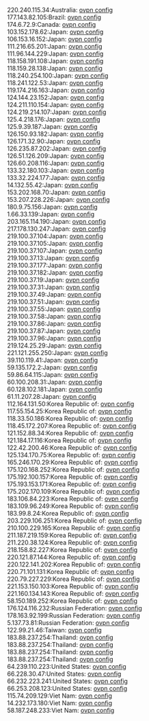 220.240.115.34:Australia: [ovpn config](vpn/220_240_115_34.ovpn)  
177.143.82.105:Brazil: [ovpn config](vpn/177_143_82_105.ovpn)  
174.6.72.9:Canada: [ovpn config](vpn/174_6_72_9.ovpn)  
103.152.178.62:Japan: [ovpn config](vpn/103_152_178_62.ovpn)  
106.153.16.152:Japan: [ovpn config](vpn/106_153_16_152.ovpn)  
111.216.65.201:Japan: [ovpn config](vpn/111_216_65_201.ovpn)  
111.96.144.229:Japan: [ovpn config](vpn/111_96_144_229.ovpn)  
118.158.191.108:Japan: [ovpn config](vpn/118_158_191_108.ovpn)  
118.159.28.138:Japan: [ovpn config](vpn/118_159_28_138.ovpn)  
118.240.254.100:Japan: [ovpn config](vpn/118_240_254_100.ovpn)  
118.241.122.53:Japan: [ovpn config](vpn/118_241_122_53.ovpn)  
119.174.216.163:Japan: [ovpn config](vpn/119_174_216_163.ovpn)  
124.144.23.152:Japan: [ovpn config](vpn/124_144_23_152.ovpn)  
124.211.110.154:Japan: [ovpn config](vpn/124_211_110_154.ovpn)  
124.219.214.107:Japan: [ovpn config](vpn/124_219_214_107.ovpn)  
125.4.218.176:Japan: [ovpn config](vpn/125_4_218_176.ovpn)  
125.9.39.187:Japan: [ovpn config](vpn/125_9_39_187.ovpn)  
126.150.93.182:Japan: [ovpn config](vpn/126_150_93_182.ovpn)  
126.171.32.90:Japan: [ovpn config](vpn/126_171_32_90.ovpn)  
126.235.87.202:Japan: [ovpn config](vpn/126_235_87_202.ovpn)  
126.51.126.209:Japan: [ovpn config](vpn/126_51_126_209.ovpn)  
126.60.208.116:Japan: [ovpn config](vpn/126_60_208_116.ovpn)  
133.32.180.103:Japan: [ovpn config](vpn/133_32_180_103.ovpn)  
133.32.224.177:Japan: [ovpn config](vpn/133_32_224_177.ovpn)  
14.132.55.42:Japan: [ovpn config](vpn/14_132_55_42.ovpn)  
153.202.168.70:Japan: [ovpn config](vpn/153_202_168_70.ovpn)  
153.207.228.226:Japan: [ovpn config](vpn/153_207_228_226.ovpn)  
180.9.75.156:Japan: [ovpn config](vpn/180_9_75_156.ovpn)  
1.66.33.139:Japan: [ovpn config](vpn/1_66_33_139.ovpn)  
203.165.114.190:Japan: [ovpn config](vpn/203_165_114_190.ovpn)  
217.178.130.247:Japan: [ovpn config](vpn/217_178_130_247.ovpn)  
219.100.37.104:Japan: [ovpn config](vpn/219_100_37_104.ovpn)  
219.100.37.105:Japan: [ovpn config](vpn/219_100_37_105.ovpn)  
219.100.37.107:Japan: [ovpn config](vpn/219_100_37_107.ovpn)  
219.100.37.13:Japan: [ovpn config](vpn/219_100_37_13.ovpn)  
219.100.37.177:Japan: [ovpn config](vpn/219_100_37_177.ovpn)  
219.100.37.182:Japan: [ovpn config](vpn/219_100_37_182.ovpn)  
219.100.37.19:Japan: [ovpn config](vpn/219_100_37_19.ovpn)  
219.100.37.31:Japan: [ovpn config](vpn/219_100_37_31.ovpn)  
219.100.37.49:Japan: [ovpn config](vpn/219_100_37_49.ovpn)  
219.100.37.51:Japan: [ovpn config](vpn/219_100_37_51.ovpn)  
219.100.37.55:Japan: [ovpn config](vpn/219_100_37_55.ovpn)  
219.100.37.58:Japan: [ovpn config](vpn/219_100_37_58.ovpn)  
219.100.37.86:Japan: [ovpn config](vpn/219_100_37_86.ovpn)  
219.100.37.87:Japan: [ovpn config](vpn/219_100_37_87.ovpn)  
219.100.37.96:Japan: [ovpn config](vpn/219_100_37_96.ovpn)  
219.124.25.29:Japan: [ovpn config](vpn/219_124_25_29.ovpn)  
221.121.255.250:Japan: [ovpn config](vpn/221_121_255_250.ovpn)  
39.110.119.41:Japan: [ovpn config](vpn/39_110_119_41.ovpn)  
59.135.172.2:Japan: [ovpn config](vpn/59_135_172_2.ovpn)  
59.86.64.115:Japan: [ovpn config](vpn/59_86_64_115.ovpn)  
60.100.208.31:Japan: [ovpn config](vpn/60_100_208_31.ovpn)  
60.128.102.181:Japan: [ovpn config](vpn/60_128_102_181.ovpn)  
61.11.207.28:Japan: [ovpn config](vpn/61_11_207_28.ovpn)  
112.164.131.50:Korea Republic of: [ovpn config](vpn/112_164_131_50.ovpn)  
117.55.154.25:Korea Republic of: [ovpn config](vpn/117_55_154_25.ovpn)  
118.33.50.186:Korea Republic of: [ovpn config](vpn/118_33_50_186.ovpn)  
118.45.172.207:Korea Republic of: [ovpn config](vpn/118_45_172_207.ovpn)  
121.152.88.34:Korea Republic of: [ovpn config](vpn/121_152_88_34.ovpn)  
121.184.17.116:Korea Republic of: [ovpn config](vpn/121_184_17_116.ovpn)  
122.42.200.46:Korea Republic of: [ovpn config](vpn/122_42_200_46.ovpn)  
125.134.170.75:Korea Republic of: [ovpn config](vpn/125_134_170_75.ovpn)  
165.246.170.29:Korea Republic of: [ovpn config](vpn/165_246_170_29.ovpn)  
175.120.168.252:Korea Republic of: [ovpn config](vpn/175_120_168_252.ovpn)  
175.192.100.157:Korea Republic of: [ovpn config](vpn/175_192_100_157.ovpn)  
175.193.153.171:Korea Republic of: [ovpn config](vpn/175_193_153_171.ovpn)  
175.202.170.109:Korea Republic of: [ovpn config](vpn/175_202_170_109.ovpn)  
183.106.84.223:Korea Republic of: [ovpn config](vpn/183_106_84_223.ovpn)  
183.109.96.249:Korea Republic of: [ovpn config](vpn/183_109_96_249.ovpn)  
183.99.8.24:Korea Republic of: [ovpn config](vpn/183_99_8_24.ovpn)  
203.229.106.251:Korea Republic of: [ovpn config](vpn/203_229_106_251.ovpn)  
210.100.229.165:Korea Republic of: [ovpn config](vpn/210_100_229_165.ovpn)  
211.187.219.159:Korea Republic of: [ovpn config](vpn/211_187_219_159.ovpn)  
211.220.38.124:Korea Republic of: [ovpn config](vpn/211_220_38_124.ovpn)  
218.158.82.227:Korea Republic of: [ovpn config](vpn/218_158_82_227.ovpn)  
220.121.87.144:Korea Republic of: [ovpn config](vpn/220_121_87_144.ovpn)  
220.122.141.202:Korea Republic of: [ovpn config](vpn/220_122_141_202.ovpn)  
220.71.101.131:Korea Republic of: [ovpn config](vpn/220_71_101_131.ovpn)  
220.79.227.229:Korea Republic of: [ovpn config](vpn/220_79_227_229.ovpn)  
221.153.150.103:Korea Republic of: [ovpn config](vpn/221_153_150_103.ovpn)  
221.160.134.143:Korea Republic of: [ovpn config](vpn/221_160_134_143.ovpn)  
58.150.189.252:Korea Republic of: [ovpn config](vpn/58_150_189_252.ovpn)  
176.124.116.232:Russian Federation: [ovpn config](vpn/176_124_116_232.ovpn)  
178.163.92.199:Russian Federation: [ovpn config](vpn/178_163_92_199.ovpn)  
5.137.73.81:Russian Federation: [ovpn config](vpn/5_137_73_81.ovpn)  
122.99.21.46:Taiwan: [ovpn config](vpn/122_99_21_46.ovpn)  
183.88.237.254:Thailand: [ovpn config](vpn/183_88_237_254.ovpn)  
183.88.237.254:Thailand: [ovpn config](vpn/183_88_237_254.ovpn)  
183.88.237.254:Thailand: [ovpn config](vpn/183_88_237_254.ovpn)  
183.88.237.254:Thailand: [ovpn config](vpn/183_88_237_254.ovpn)  
64.239.110.223:United States: [ovpn config](vpn/64_239_110_223.ovpn)  
66.228.30.47:United States: [ovpn config](vpn/66_228_30_47.ovpn)  
66.232.223.241:United States: [ovpn config](vpn/66_232_223_241.ovpn)  
66.253.208.123:United States: [ovpn config](vpn/66_253_208_123.ovpn)  
115.74.209.129:Viet Nam: [ovpn config](vpn/115_74_209_129.ovpn)  
14.232.173.180:Viet Nam: [ovpn config](vpn/14_232_173_180.ovpn)  
58.187.248.233:Viet Nam: [ovpn config](vpn/58_187_248_233.ovpn)  
